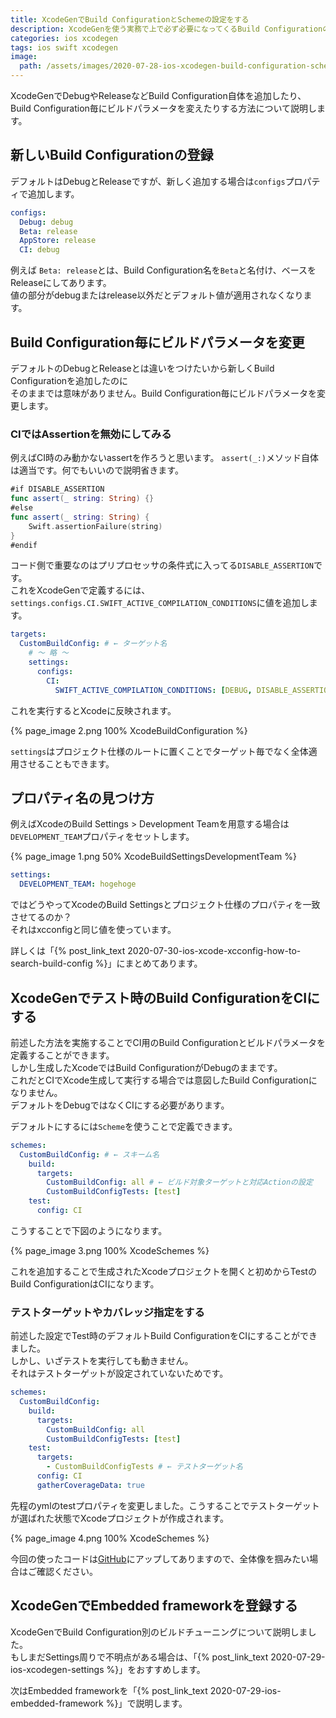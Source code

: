 ```yaml
---
title: XcodeGenでBuild ConfigurationとSchemeの設定をする
description: XcodeGenを使う実務で上で必ず必要になってくるBuild Configurationの設定や各ビルドパラメータの調整方法やCIで使えるための設定に関して説明します。
categories: ios xcodegen
tags: ios swift xcodegen
image:
  path: /assets/images/2020-07-28-ios-xcodegen-build-configuration-scheme/0.png
---
```

XcodeGenでDebugやReleaseなどBuild Configuration自体を追加したり、Build Configuration毎にビルドパラメータを変えたりする方法について説明します。

## 新しいBuild Configurationの登録
デフォルトはDebugとReleaseですが、新しく追加する場合は`configs`プロパティで追加します。

```yml
configs:
  Debug: debug
  Beta: release
  AppStore: release
  CI: debug
```
例えば `Beta: release`とは、Build Configuration名を`Beta`と名付け、ベースをReleaseにしてあります。  
値の部分がdebugまたはrelease以外だとデフォルト値が適用されなくなります。

## Build Configuration毎にビルドパラメータを変更
デフォルトのDebugとReleaseとは違いをつけたいから新しくBuild Configurationを追加したのに  
そのままでは意味がありません。Build Configuration毎にビルドパラメータを変更します。

### CIではAssertionを無効にしてみる
例えばCI時のみ動かないassertを作ろうと思います。
`assert(_:)`メソッド自体は適当です。何でもいいので説明省きます。

```swift
#if DISABLE_ASSERTION
func assert(_ string: String) {}
#else
func assert(_ string: String) {
    Swift.assertionFailure(string)
}
#endif
```
コード側で重要なのはプリプロセッサの条件式に入ってる`DISABLE_ASSERTION`です。  
これをXcodeGenで定義するには、`settings.configs.CI.SWIFT_ACTIVE_COMPILATION_CONDITIONS`に値を追加します。

```yml
targets:
  CustomBuildConfig: # ← ターゲット名
    # 〜 略 〜
    settings:
      configs:
        CI:
          SWIFT_ACTIVE_COMPILATION_CONDITIONS: [DEBUG, DISABLE_ASSERTION]
```

これを実行するとXcodeに反映されます。

{% page_image 2.png 100% XcodeBuildConfiguration %}

`settings`はプロジェクト仕様のルートに置くことでターゲット毎でなく全体適用させることもできます。


## プロパティ名の見つけ方
例えばXcodeのBuild Settings > Development Teamを用意する場合は`DEVELOPMENT_TEAM`プロパティをセットします。

{% page_image 1.png 50% XcodeBuildSettingsDevelopmentTeam %}

```yml
settings:
  DEVELOPMENT_TEAM: hogehoge    
```

ではどうやってXcodeのBuild Settingsとプロジェクト仕様のプロパティを一致させてるのか？  
それはxcconfigと同じ値を使っています。

詳しくは「{% post_link_text 2020-07-30-ios-xcode-xcconfig-how-to-search-build-config %}」にまとめてあります。

## XcodeGenでテスト時のBuild ConfigurationをCIにする

前述した方法を実施することでCI用のBuild Configurationとビルドパラメータを定義することができます。  
しかし生成したXcodeではBuild ConfigurationがDebugのままです。  
これだとCIでXcode生成して実行する場合では意図したBuild Configurationになりません。  
デフォルトをDebugではなくCIにする必要があります。

デフォルトにするには`Scheme`を使うことで定義できます。

```yml
schemes:
  CustomBuildConfig: # ← スキーム名
    build:
      targets:
        CustomBuildConfig: all # ← ビルド対象ターゲットと対応Actionの設定
        CustomBuildConfigTests: [test]
    test:
      config: CI
```

こうすることで下図のようになります。

{% page_image 3.png 100% XcodeSchemes %}

これを追加することで生成されたXcodeプロジェクトを開くと初めからTestのBuild ConfigurationはCIになります。

### テストターゲットやカバレッジ指定をする
前述した設定でTest時のデフォルトBuild ConfigurationをCIにすることができました。  
しかし、いざテストを実行しても動きません。  
それはテストターゲットが設定されていないためです。


```yml
schemes:
  CustomBuildConfig:
    build:
      targets:
        CustomBuildConfig: all
        CustomBuildConfigTests: [test]
    test:
      targets:
        - CustomBuildConfigTests # ← テストターゲット名
      config: CI
      gatherCoverageData: true
```

先程のymlのtestプロパティを変更しました。こうすることでテストターゲットが選ばれた状態でXcodeプロジェクトが作成されます。

{% page_image 4.png 100% XcodeSchemes %}

今回の使ったコードは[GitHub](https://github.com/mothule/research_xcodegen/tree/master/custom_build_config)にアップしてありますので、全体像を掴みたい場合はご確認ください。

## XcodeGenでEmbedded frameworkを登録する

XcodeGenでBuild Configuration別のビルドチューニングについて説明しました。  
もしまだSettings周りで不明点がある場合は、「{% post_link_text 2020-07-29-ios-xcodegen-settings %}」をおすすめします。

次はEmbedded frameworkを「{% post_link_text 2020-07-29-ios-embedded-framework %}」で説明します。
